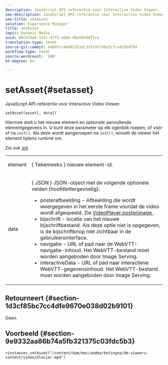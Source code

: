 ```yaml
---
description: JavaScript API-referentie voor Interactive Video Viewer.
seo-description: JavaScript API-referentie voor Interactive Video Viewer.
seo-title: setAsset
solution: Experience Manager
title: setAsset
topic: Dynamic Media
uuid: 80c670a4-1251-47f5-a66b-8ba5019df1ce
translation-type: tm+mt
source-git-commit: e4695cc4e882351ec3f2c55fd8a3cfca455bd79d
workflow-type: tm+mt
source-wordcount: '149'
ht-degree: 0%

---
```



# setAsset{#setasset}

JavaScript API-referentie voor Interactive Video Viewer.

`setAsset(asset[, data])`

Hiermee stelt u het nieuwe element en optionele aanvullende elementgegevens in. U kunt deze parameter op elk ogenblik roepen, of vóór of na `init()`. Als deze wordt aangeroepen na `init()`, wisselt de viewer het element tijdens runtime om.

Zie ook [init](../../../c-html5-aem-asset-viewers/c-html5-aem-int-video/c-html5-aem-int-video-javascriptapiref/r-html5-aem-int-video-javascriptapiref-init.md#reference-aee94dd92a28410784f7a1792e28683b).

<table id="table_896DFF34A68A403DB93A6D597461A573"> 
 <tbody> 
  <tr> 
   <td colname="col1"> <p> <span class="codeph"> element  </span> </p> </td> 
   <td colname="col2"> <p>{ <span class="codeph"> Tekenreeks </span>} nieuwe element-id. </p> </td> 
  </tr> 
  <tr> 
   <td colname="col1"> <p> <span class="codeph"> data  </span> </p> </td> 
   <td colname="col2"> <p> { <span class="codeph"> JSON </span>} JSON-object met de volgende optionele velden (hoofdlettergevoelig): </p> <p> 
     <ul id="ul_924FB99ACF0F43699CD229593F1C1384"> 
      <li id="li_F3CFEF28BCB7450991EFE0BD4EB28E36"> <span class="codeph"> posterafbeelding  </span> - Afbeelding die wordt weergegeven in het eerste frame voordat de video wordt afgespeeld. Zie <a href="../../../c-html5-aem-asset-viewers/c-html5-aem-int-video/r-html5-aem-int-video-config-attrib/r-html5-aem-int-video-config-attrib-videoplayer-posterimage.md#reference-8e8e2b3e7e9c4ee8b6dadf90cef494f7" format="dita" scope="local"> VideoPlayer.posterimage </a>. </li> 
      <li id="li_D6C3E543C70942C582020780E2DF74C8"> <span class="codeph"> bijschrift  </span> - locatie van het nieuwe bijschriftbestand. Als deze optie niet is opgegeven, is de bijschriftknop niet zichtbaar in de gebruikersinterface. </li> 
      <li id="li_BF866BD7275E450EA08A0E72FAA9D3AE"> <span class="codeph"> navigatie  </span> - URL of pad naar de WebVTT-navigatie-inhoud. Het WebVTT-bestand moet worden aangeboden door Image Serving. </li> 
      <li id="li_0C0EC5AB00554EC6AA01F60684A40213"> <span class="codeph"> interactiveData  </span> - URL of pad naar interactieve WebVTT-gegevensinhoud. Het WebVTT-bestand moet worden aangeboden door Image Serving. </li> 
     </ul> </p> </td> 
  </tr> 
 </tbody> 
</table>

## Retourneert {#section-1d3cf85bc7cc4dfe9670e038d02b9101}

Geen.

## Voorbeeld {#section-9e9332aa86b74a5fb321375c03fdc5b3}

```
<instance>.setAsset("/content/dam/mac/aodmarketingna/dm-viewers-content/video/Glacier.mp4")
```

